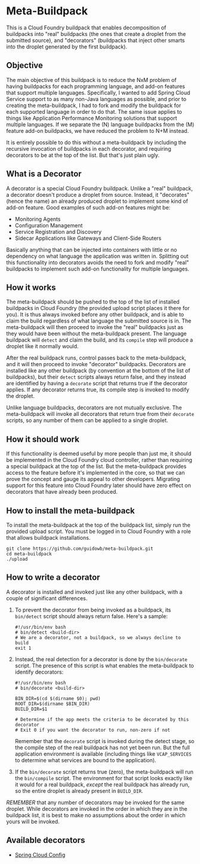 # Meta-Buildpack

This is a Cloud Foundry buildpack that enables decomposition of buildpacks into "real" buildpacks
(the ones that create a droplet from the submitted source), and "decorators" (buildpacks that
inject other smarts into the droplet generated by the first buildpack).

## Objective

The main objective of this buildpack is to reduce the NxM problem of having buildpacks for each
programming language, and add-on features that support multiple languages. Specifically, I wanted
to add Spring Cloud Service support to as many non-Java languages as possible, and prior to
creating the meta-buildpack, I had to fork and modify the buildpack for each supported language
in order to do that. The same issue applies to things like Application Performance Monitoring
solutions that support multiple languages. If we separate the (N) language buildpacks
from the (M) feature add-on buildpacks, we have reduced the problem to N+M instead.

It is entirely possible to do this without a meta-buildpack by including the recursive invocation
of buildpacks in each decorator, and requiring decorators to be at the top of the list. But that's
just plain ugly.

## <a name="decorators"></a>What is a Decorator

A decorator is a special Cloud Foundry buildpack. Unlike a "real" buildpack, a decorator doesn't
produce a droplet from source. Instead, it "decorates" (hence the name) an already produced droplet
to implement some kind of add-on feature. Good examples of such add-on features might be:

- Monitoring Agents
- Configuration Management
- Service Registration and Discovery
- Sidecar Applications like Gateways and Client-Side Routers

Basically anything that can be injected into containers with little or no dependency on what language
the application was written in. Splitting out this functionality into decorators avoids the need to
fork and modify "real" buildpacks to implement such add-on functionality for multiple languages.

## How it works

The meta-buildpack should be pushed to the top of the list of installed buildpacks in Cloud Foundry
(the provided upload script places it there for you). It is thus always invoked before any other
buildpack, and is able to claim the build regardless of what language the submitted source is in.
The meta-buildpack will then proceed to invoke the "real" buildpacks just as they would have been
without the meta-buildpack present. The language buildpack will `detect` and claim the build, and
its `compile` step will produce a droplet like it normally would.

After the real buildpack runs, control passes back to the meta-buildpack, and it will then proceed
to invoke "decorator" buildpacks. Decorators are installed like any other buildpack (by convention
at the bottom of the list of buildpacks), but their `detect` scripts always return false, and they
instead are identified by having a `decorate` script that returns true if the decorator applies.
If any decorator returns true, its compile step is invoked to modify the droplet.

Unlike language buildpacks, decorators are not mutually exclusive. The meta-buildpack will invoke
all decorators that return true from their `decorate` scripts, so any number of them can be applied
to a single droplet.

## How it should work

If this functionality is deemed useful by more people than just me, it should be implemented in the
Cloud Foundry cloud controller, rather than requiring a special buildpack at the top of the list.
But the meta-buildpack provides access to the feature before it's implemented in the core, so that
we can prove the concept and gauge its appeal to other developers. Migrating support for this
feature into Cloud Foundry later should have zero effect on decorators that have already been
produced.

## How to install the meta-buildpack

To install the meta-buildpack at the top of the buildpack list, simply run the provided upload
script. You must be logged in to Cloud Foundry with a role that allows buildpack installations.

```
git clone https://github.com/guidowb/meta-buildpack.git
cd meta-buildpack
./upload
```

## How to write a decorator

A decorator is installed and invoked just like any other buildpack, with a couple of significant
differences.

1. To prevent the decorator from being invoked as a buildpack, its `bin/detect` script should
always return false. Here's a sample:

   ```
   #!/usr/bin/env bash
   # bin/detect <build-dir>
   # We are a decorator, not a buildpack, so we always decline to build
   exit 1
   ```

2. Instead, the real detection for a decorator is done by the `bin/decorate` script. The presence
of this script is what enables the meta-buildpack to identify decorators:

   ```
   #!/usr/bin/env bash
   # bin/decorate <build-dir>
   
   BIN_DIR=$(cd $(dirname $0); pwd)
   ROOT_DIR=$(dirname $BIN_DIR)
   BUILD_DIR=$1
   
   # Determine if the app meets the criteria to be decorated by this decorator
   # Exit 0 if you want the decorator to run, non-zero if not
   ```

   Remember that the `decorate` script is invoked during the detect stage, so the compile step of
   the real buildpack has not yet been run. But the full application environment is available
   (including things like `VCAP_SERVICES` to determine what services are bound to the application).

3. If the `bin/decorate` script returns true (zero), the meta-buildpack will run the `bin/compile`
script. The environment for that script looks exactly like it would for a real buildpack, *except*
the real buildpack has already run, so the entire droplet is already present in `BUILD_DIR`.

*REMEMBER* that any number of decorators may be invoked for the same droplet. While decorators
are invoked in the order in which they are in the buildpack list, it is best to make no assumptions
about the order in which yours will be invoked.

## Available decorators

- [Spring Cloud Config](https://github.com/guidowb/spring-config-decorator)
